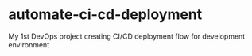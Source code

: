 # automate-ci-cd-deployment
My 1st DevOps project creating CI/CD deployment flow for development environment
